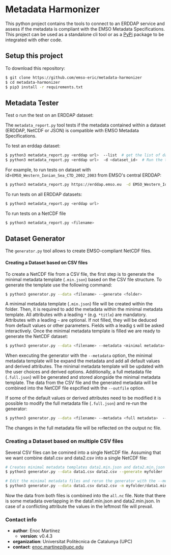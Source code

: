 # Metadata Harmonizer #
This python project contains the tools to connect to an ERDDAP service and assess if the metadata is compliant with the EMSO Metadata Specifications.
This project can be used as a standalone cli tool or as a [PyPi](https://pypi.org/project/emso-metadata-harmonizer) package to be integrated with other code.

## Setup this project ##
To download this repository:
```bash
$ git clone https://github.com/emso-eric/metadata-harmonizer
$ cd metadata-harmonizer
$ pip3 install -r requirements.txt
```

## Metadata Tester ##
Test o run the test on an ERDDAP dataset:

The `metadata_report.py` tool tests if the metadata contained within a dataset (ERDDAP, NetCDF or JSON) is compatible with EMSO Metadata Specifications.

To test an erddap dataset:
```bash
$ python3 metadata_report.py <erddap url>  --list  # get the list of datasets
$ python3 metadata_report.py <erddap url>  -d <dataset_id>  # Run the test for one dataset
```

For example, to run tests on dataset with id=```EMSO_Western_Ionian_Sea_CTD_2002_2003``` from EMSO's central ERDDAP:
```bash
$ python3 metadata_report.py https://erddap.emso.eu  -d EMSO_Western_Ionian_Sea_CTD_2002_2003
```

    
To run tests on all ERDDAP datasets:
```bash
$ python3 metadata_report.py <erddap url> 
```
To run tests on a NetCDF file
```bash
$ python3 metadata_report.py <filename> 
```

## Dataset Generator ##
The `generator.py` tool allows to create EMSO-compliant NetCDF files.

#### Creating a Dataset based on CSV files ####
To create a NetCDF file from a CSV file, the first step is to generate the minimal metadata template (`.min.json`) based on the CSV file structure. To generate the template use the following command:  

```bash
$ python3 generator.py --data <filename> --generate <folder> 
```

A minimal metadata template (`.min.json`) file will be created within the folder. Then, it is required to add the metadata within the minimal metadata template. All attributes with a leading `*` (e.g. `*title`) are mandatory. Attributes with a leading `~` are optional. If not filled, they will be deduced from default values or other parameters. Fields with a leadig `$` will be asked interactively. Once the minimal metadata template is filled we are ready to generate the NetCDF dataset:

```bash
$ python3 generator.py --data <filename> --metadata <minimal metadata>  --outfile <output nc file> 
```
When executing the generator with the `--metadata` option, the minimal metadata template will be expand the metadata and add all default values and derived attributes. The minimal metadata template will be updated with the user choices and derived options. Additionally, a full metadata file (`.full.json`) will be generated and stored alongside the minimal metadata template. The data from the CSV file and the generated metadata will be combined into the NetCDF file espcified with the `--outfile` option.

If some of the default values or derived attributes need to be modified it is possible to modify the full metadata file (`.full.json`) and re-run the generator:
```bash
$ python3 generator.py --data <filename> --metadata <full metadata>  --outfile <output nc file> 
```

The changes in the full metadata file will be reflected on the output nc file.

### Creating a Dataset based on multiple CSV files ###

Several CSV files can be comined into a single NetCDF file. Assuming that we want combine data1.csv and data2.csv into a single NetCDF file: 

```bash
# Creates minimal metadata templates data1.min.json and data2.min.json
$ python3 generator.py --data data1.csv data2.csv --generate myfolder

# Edit the minimal metadata files and rerun the generator with the --metadata option
$ python3 generator.py --data data1.csv data2.csv -m myfolder/data1.min.json myfolder/data2.min.json -o all.nc
```

Now the data from both files is combined into the `all.nc` file. Note that there is some metadata overlapping in the data1.min.json and data2.min.json. In case of a conflicting attribute the values in the leftmost file will prevail.


### Contact info ###

* **author**: Enoc Martínez  
  * **version**: v0.4.3    
* **organization**: Universitat Politècnica de Catalunya (UPC)    
* **contact**: enoc.martinez@upc.edu  
